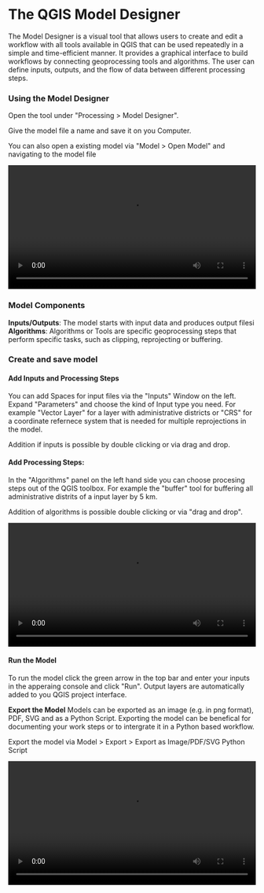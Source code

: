 # The QGIS Model Designer
The Model Designer is a visual tool that allows users to create and edit a workflow with all tools available in QGIS that can be used repeatedly in a simple and time-efficient manner. It provides a graphical interface to build workflows by connecting geoprocessing tools and algorithms. The user can define inputs, outputs, and the flow of data between different processing steps.

### Using the Model Designer
Open the tool under "Processing > Model Designer".

Give the model file a name and save it on you Computer.

You can also open a existing model via "Model > Open Model" and navigating to the model file

<video width="100%" controls src="https://github.com/GIScience/gis-training-resource-center/raw/main/fig/qgis_modelbuilder_open.mp4"></video>

### Model Components
**Inputs/Outputs**: The model starts with input data and produces output filesi
**Algorithms**: Algorithms or Tools are specific geoprocessing steps that perform specific tasks, such as clipping, reprojecting or buffering.

### Create and save model
#### Add Inputs and Processing Steps
You can add Spaces for input files via the "Inputs" Window on the left. Expand "Parameters" and choose the kind of Input type you need. For example "Vector Layer" for a layer with administrative districts or "CRS" for a coordinate refernece system that is needed for multiple reprojections in the model.

Addition if inputs is possible by double clicking or via drag and drop.

#### Add Processing Steps:
In the "Algorithms" panel on the left hand side you can choose procesing steps out of the QGIS toolbox. For example the "buffer" tool for buffering all administrative distrits of a input layer by 5 km.

Addition of algorithms is possible double clicking or via "drag and drop".

<video width="100%" controls src="https://github.com/GIScience/gis-training-resource-center/raw/main/fig/qgis_modelbuilder_model.mp4"></video>

#### Run the Model
To run the model click the green arrow in the top bar and enter your inputs in the apperaing console and click "Run". Output layers are automatically added to you QGIS project interface.

**Export the Model**
Models can be exported as an image (e.g. in png format), PDF, SVG and as a Python Script. Exporting the model can be benefical for documenting your work steps or to intergrate it in a Python based workflow.

Export the model via Model > Export > Export as Image/PDF/SVG Python Script

<video width="100%" controls src="https://github.com/GIScience/gis-training-resource-center/raw/main/fig/qgis_modelbuilder_export.mp4"></video>
